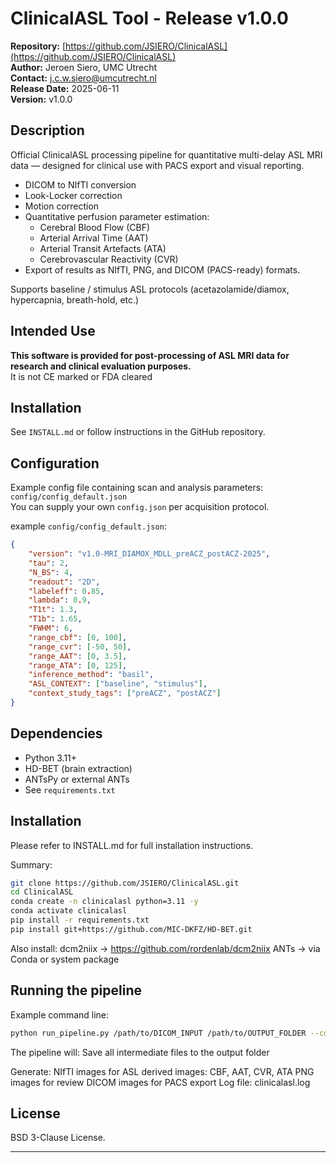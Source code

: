 # ClinicalASL Tool - Release v1.0.0

**Repository:** [https://github.com/JSIERO/ClinicalASL](https://github.com/JSIERO/ClinicalASL)  
**Author:** Jeroen Siero, UMC Utrecht  
**Contact:** j.c.w.siero@umcutrecht.nl  
**Release Date:** 2025-06-11  
**Version:** v1.0.0  

## Description

Official ClinicalASL processing pipeline for quantitative multi-delay ASL MRI data — designed for clinical use with PACS export and visual reporting.

- DICOM to NIfTI conversion
- Look-Locker correction
- Motion correction
- Quantitative perfusion parameter estimation:
    - Cerebral Blood Flow (CBF)
    - Arterial Arrival Time (AAT)
    - Arterial Transit Artefacts (ATA)
    - Cerebrovascular Reactivity (CVR)
- Export of results as NIfTI, PNG, and DICOM (PACS-ready) formats.

Supports baseline / stimulus ASL protocols (acetazolamide/diamox, hypercapnia, breath-hold, etc.)

## Intended Use

**This software is provided for post-processing of ASL MRI data for research and clinical evaluation purposes.**  
It is not CE marked or FDA cleared 

## Installation

See `INSTALL.md` or follow instructions in the GitHub repository.

## Configuration

Example config file containing scan and analysis parameters: `config/config_default.json`  
You can supply your own `config.json` per acquisition protocol.

example `config/config_default.json`:
```json
{
    "version": "v1.0-MRI_DIAMOX_MDLL_preACZ_postACZ-2025",
    "tau": 2,
    "N_BS": 4,
    "readout": "2D",
    "labeleff": 0.85,
    "lambda": 0.9,
    "T1t": 1.3,
    "T1b": 1.65,
    "FWHM": 6,
    "range_cbf": [0, 100],
    "range_cvr": [-50, 50],
    "range_AAT": [0, 3.5],
    "range_ATA": [0, 125],
    "inference_method": "basil",
    "ASL_CONTEXT": ["baseline", "stimulus"],
    "context_study_tags": ["preACZ", "postACZ"]
}
```
## Dependencies

- Python 3.11+
- HD-BET (brain extraction)
- ANTsPy or external ANTs
- See `requirements.txt`

## Installation
Please refer to INSTALL.md for full installation instructions.

Summary:
```bash
git clone https://github.com/JSIERO/ClinicalASL.git
cd ClinicalASL
conda create -n clinicalasl python=3.11 -y
conda activate clinicalasl
pip install -r requirements.txt
pip install git+https://github.com/MIC-DKFZ/HD-BET.git
```
Also install:
dcm2niix → https://github.com/rordenlab/dcm2niix
ANTs → via Conda or system package

## Running the pipeline
Example command line:

```bash
python run_pipeline.py /path/to/DICOM_INPUT /path/to/OUTPUT_FOLDER --config config/config_default.json
```
The pipeline will:
Save all intermediate files to the output folder

Generate:
NIfTI images for ASL derived images: CBF, AAT, CVR, ATA
PNG images for review
DICOM images for PACS export
Log file: clinicalasl.log

## License

BSD 3-Clause License.

---

